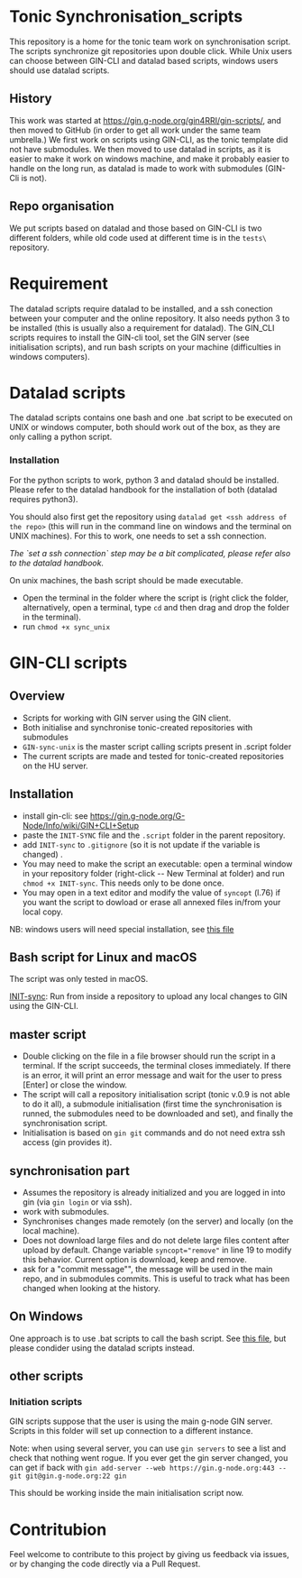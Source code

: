 # Tonic Synchronisation_scripts

This repository is a home for the tonic team work on synchronisation script.
The scripts synchronize git repositories upon double click.
While Unix users can choose between GIN-CLI and datalad based scripts, windows users should use datalad scripts.

## History

This work was started at <https://gin.g-node.org/gin4RRI/gin-scripts/>, and then moved to GitHub (in order to get all work under the same team umbrella.) We first work on scripts using GIN-CLI, as the tonic template did not have submodules.
We then moved to use datalad in scripts, as it is easier to make it work on windows machine, and make it probably easier to handle on the long run, as datalad is made to work with submodules (GIN-Cli is not).

## Repo organisation

We put scripts based on datalad and those based on GIN-CLI is two different folders, while old code used at different time is in the `tests\` repository.

# Requirement

The datalad scripts require datalad to be installed, and a ssh conection between your computer and the online repository.
It also needs python 3 to be installed (this is usually also a requirement for datalad).
The GIN_CLI scripts requires to install the GIN-cli tool, set the GIN server (see initialisation scripts), and run bash scripts on your machine (difficulties in windows computers).

# Datalad scripts

The datalad scripts contains one bash and one .bat script to be executed on UNIX or windows computer, both should work out of the box, as they are only calling a python script.

### Installation

For the python scripts to work, python 3 and datalad should be installed.
Please refer to the datalad handbook for the installation of both (datalad requires python3).

You should also first get the repository using `datalad get <ssh address of the repo>` (this will run in the command line on windows and the terminal on UNIX machines).
For this to work, one needs to set a ssh connection.

*The \`set a ssh connection\` step may be a bit complicated, please refer also to the datalad handbook.*

On unix machines, the bash script should be made executable.

-    Open the terminal in the folder where the script is (right click the folder, alternatively, open a terminal, type `cd` and then drag and drop the folder in the terminal).
-   run `chmod +x sync_unix`

# GIN-CLI scripts

## Overview

-   Scripts for working with GIN server using the GIN client.
-   Both initialise and synchronise tonic-created repositories with submodules
-   `GIN-sync-unix` is the master script calling scripts present in .script folder
-   The current scripts are made and tested for tonic-created repositories on the HU server.

## Installation

-   install gin-cli: see <https://gin.g-node.org/G-Node/Info/wiki/GIN+CLI+Setup>
-   paste the `INIT-SYNC` file and the `.script` folder in the parent repository.
-   add `INIT-sync` to `.gitignore` (so it is not update if the variable is changed) .
-   You may need to make the script an executable: open a terminal window in your repository folder (right-click -- New Terminal at folder) and run `chmod +x INIT-sync`. This needs only to be done once.
-   You may open in a text editor and modify the value of `syncopt` (l.76) if you want the script to dowload or erase all annexed files in/from your local copy.

NB: windows users will need special installation, see [this file](./GIN-cli/windows-workflow.md)

## Bash script for Linux and macOS

The script was only tested in macOS.

[INIT-sync](./INIT-sync): Run from inside a repository to upload any local changes to GIN using the GIN-CLI.

## master script

-   Double clicking on the file in a file browser should run the script in a terminal. If the script succeeds, the terminal closes immediately. If there is an error, it will print an error message and wait for the user to press [Enter] or close the window.
-   The script will call a repository initialisation script (tonic v.0.9 is not able to do it all), a submodule initialisation (first time the synchronisation is runned, the submodules need to be downloaded and set), and finally the synchronisation script.
-   Initialisation is based on `gin git` commands and do not need extra ssh access (gin provides it).

## synchronisation part

-   Assumes the repository is already initialized and you are logged in into gin (via `gin login` or via ssh).
-   work with submodules.
-   Synchronises changes made remotely (on the server) and locally (on the local machine).
-   Does not download large files and do not delete large files content after upload by default. Change variable `syncopt="remove"` in line 19 to modify this behavior. Current option is download, keep and remove.
-   ask for a "commit message"", the message will be used in the main repo, and in submodules commits. This is useful to track what has been changed when looking at the history.

## On Windows

One approach is to use .bat scripts to call the bash script.
See [this file](./windows-workflow.md), but please condider using the datalad scripts instead.

## other scripts

### Initiation scripts

GIN scripts suppose that the user is using the main g-node GIN server.
Scripts in this folder will set up connection to a different instance.

Note: when using several server, you can use `gin servers` to see a list and check that nothing went rogue.
If you ever get the gin server changed, you can get if back with `gin add-server --web https://gin.g-node.org:443 --git git@gin.g-node.org:22 gin`

This should be working inside the main initialisation script now.

# Contritubion

Feel welcome to contribute to this project by giving us feedback via issues, or by changing the code directly via a Pull Request.
